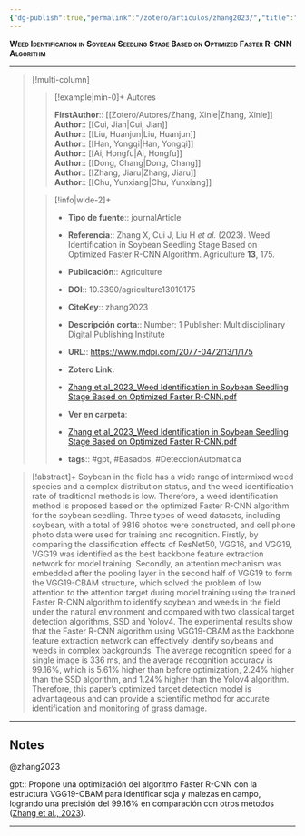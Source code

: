 ```yaml
---
{"dg-publish":true,"permalink":"/zotero/articulos/zhang2023/","title":"Weed Identification in Soybean Seedling Stage Based on Optimized Faster R-CNN Algorithm","tags":["#zotero"]}
---
```



<span style="font-variant:small-caps; font-weight: bold;">Weed Identification in Soybean Seedling Stage Based on Optimized Faster R-CNN Algorithm</span>

---


> [!multi-column]
>
>> [!example|min-0]+ Autores
>> 
>> **FirstAuthor**:: [[Zotero/Autores/Zhang, Xinle\|Zhang, Xinle]]  
>> **Author**:: [[Cui, Jian\|Cui, Jian]]  
>> **Author**:: [[Liu, Huanjun\|Liu, Huanjun]]  
>> **Author**:: [[Han, Yongqi\|Han, Yongqi]]  
>> **Author**:: [[Ai, Hongfu\|Ai, Hongfu]]  
>> **Author**:: [[Dong, Chang\|Dong, Chang]]  
>> **Author**:: [[Zhang, Jiaru\|Zhang, Jiaru]]  
>> **Author**:: [[Chu, Yunxiang\|Chu, Yunxiang]]  
 >
>
>> [!info|wide-2]+
>>
>> - **Tipo de fuente**:: journalArticle
>> - **Referencia**:: Zhang X, Cui J, Liu H _et al._ (2023). Weed Identification in Soybean Seedling Stage Based on Optimized Faster R-CNN Algorithm. Agriculture **13**, 175.
>> - **Publicación**:: Agriculture
>> - **DOI**:: 10.3390/agriculture13010175
>> - **CiteKey**:: zhang2023
>> - **Descripción corta**:: Number: 1
Publisher: Multidisciplinary Digital Publishing Institute
>> - **URL**:: https://www.mdpi.com/2077-0472/13/1/175
>> - **Zotero Link:** 
>> - [Zhang et al_2023_Weed Identification in Soybean Seedling Stage Based on Optimized Faster R-CNN.pdf](zotero://select/library/items/7VWNPDHY)
>>
>> - **Ver en carpeta**: 
>> - [Zhang et al_2023_Weed Identification in Soybean Seedling Stage Based on Optimized Faster R-CNN.pdf](file://J:\OneDrive\Articulos\Zhang%20et%20al_2023_Weed%20Identification%20in%20Soybean%20Seedling%20Stage%20Based%20on%20Optimized%20Faster%20R-CNN.pdf)
>> - **tags**:: #gpt, #Basados, #DeteccionAutomatica



> [!abstract]+ 
>Soybean in the field has a wide range of intermixed weed species and a complex distribution status, and the weed identification rate of traditional methods is low. Therefore, a weed identification method is proposed based on the optimized Faster R-CNN algorithm for the soybean seedling. Three types of weed datasets, including soybean, with a total of 9816 photos were constructed, and cell phone photo data were used for training and recognition. Firstly, by comparing the classification effects of ResNet50, VGG16, and VGG19, VGG19 was identified as the best backbone feature extraction network for model training. Secondly, an attention mechanism was embedded after the pooling layer in the second half of VGG19 to form the VGG19-CBAM structure, which solved the problem of low attention to the attention target during model training using the trained Faster R-CNN algorithm to identify soybean and weeds in the field under the natural environment and compared with two classical target detection algorithms, SSD and Yolov4. The experimental results show that the Faster R-CNN algorithm using VGG19-CBAM as the backbone feature extraction network can effectively identify soybeans and weeds in complex backgrounds. The average recognition speed for a single image is 336 ms, and the average recognition accuracy is 99.16%, which is 5.61% higher than before optimization, 2.24% higher than the SSD algorithm, and 1.24% higher than the Yolov4 algorithm. Therefore, this paper’s optimized target detection model is advantageous and can provide a scientific method for accurate identification and monitoring of grass damage.


--- 

## Notes

@zhang2023

gpt:: Propone una optimización del algoritmo Faster R-CNN con la estructura VGG19-CBAM para identificar soja y malezas en campo, logrando una precisión del 99.16% en comparación con otros métodos ([Zhang et al., 2023](zotero://select/library/items/VUI4UNHX)).






---







